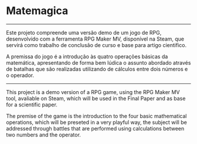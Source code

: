 # Matemagica

-----

Este projeto compreende uma versão demo de um jogo de RPG, desenvolvido com a ferramenta RPG Maker MV, disponível na Steam, que servirá como trabalho de conclusão de curso e base para artigo cientifico.

A premissa do jogo é a introdução às quatro operações básicas da matemática, apresentando de forma bem lúdica o assunto abordado através de batalhas que são realizadas utilizando de cálculos entre dois números e o operador.

-----

This project is a demo version of a RPG game, using the RPG Maker MV tool, avaliable on Steam, which will be used in the Final Paper and as base for a scientific paper.

The premise of the game is the introduction to the four basic mathematical operations, which will be preseted in a very playful way, the subject will be addressed through battles that are performed using calculations between two numbers and the operator.
